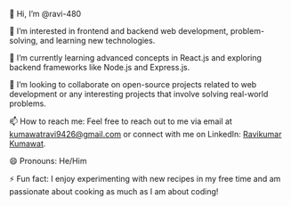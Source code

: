 👋 Hi, I’m @ravi-480

👀 I’m interested in frontend and backend web development, problem-solving, and learning new technologies.

🌱 I’m currently learning advanced concepts in React.js and exploring backend frameworks like Node.js and Express.js.

💞️ I’m looking to collaborate on open-source projects related to web development or any interesting projects that involve solving real-world problems.

📫 How to reach me: Feel free to reach out to me via email at kumawatravi9426@gmail.com or connect with me on LinkedIn: [Ravikumar Kumawat](https://www.linkedin.com/in/ravi-kumawat-965a3424a/).

😄 Pronouns: He/Him

⚡ Fun fact: I enjoy experimenting with new recipes in my free time and am passionate about cooking as much as I am about coding!

